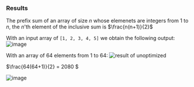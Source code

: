 ### Results

The prefix sum of an array of size $n$ whose elemenets are integers from 1 to $n$, the $n$'th element of the inclusive sum is $\frac{n(n+1)}{2}$

With an input array of ```[1, 2, 3, 4, 5]``` we obtain the following output:
![image](https://github.com/user-attachments/assets/8107ee44-7c79-4bce-82ab-358e5ed05097)

With an array of 64 elements from 1 to 64: 
![result of unoptimized](https://github.com/user-attachments/assets/5a2e53b8-e3b8-4434-9627-afd1eb11b483)

$\frac{64(64+1)}{2} = 2080 $




![image](https://github.com/user-attachments/assets/e8a179c0-7d85-4264-8352-a8d2f421d3e9)

